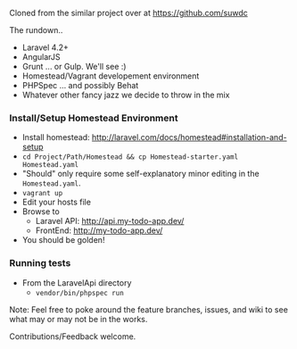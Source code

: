 Cloned from the similar project over at https://github.com/suwdc

The rundown..

* Laravel 4.2+
* AngularJS
* Grunt ... or Gulp. We'll see :)
* Homestead/Vagrant developement environment
* PHPSpec ... and possibly Behat
* Whatever other fancy jazz we decide to throw in the mix

### Install/Setup Homestead Environment

* Install homestead: http://laravel.com/docs/homestead#installation-and-setup
* `cd Project/Path/Homestead && cp Homestead-starter.yaml Homestead.yaml`
* "Should" only require some self-explanatory minor editing in the `Homestead.yaml`.
* `vagrant up`
* Edit your hosts file
* Browse to
  * Laravel API: http://api.my-todo-app.dev/
  * FrontEnd: http://my-todo-app.dev/
* You should be golden!

### Running tests

* From the LaravelApi directory
    * `vendor/bin/phpspec run`

Note: Feel free to poke around the feature branches, issues, and wiki to see what may or may not be in the works.

Contributions/Feedback welcome.
